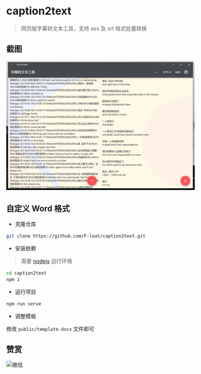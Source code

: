 # caption2text

> 网页版字幕转文本工具，支持 ass 及 srt 格式批量转换

## 截图

![截图](./public/img/screenshot.png?raw=true)

## 自定义 Word 格式

* 克隆仓库

``` sh
git clone https://github.com/F-loat/caption2text.git
```

* 安装依赖

> 需要 [nodejs](https://nodejs.org/) 运行环境

``` sh
cd caption2text
npm i
```

* 运行项目

``` sh
npm run serve
```

* 调整模板

修改 `public/template.docx` 文件即可

## 赞赏

<p>
  <img alt="微信" src="https://img.alicdn.com/imgextra/i2/O1CN01VhAWVx25SV6pfoc7C_!!6000000007525-0-tps-720-720.jpg" width="24%" />
</p>
